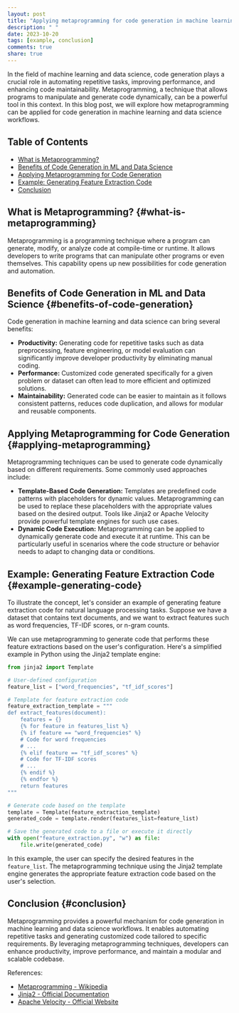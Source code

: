 ```yaml
---
layout: post
title: "Applying metaprogramming for code generation in machine learning and data science"
description: " "
date: 2023-10-20
tags: [example, conclusion]
comments: true
share: true
---
```


In the field of machine learning and data science, code generation plays a crucial role in automating repetitive tasks, improving performance, and enhancing code maintainability. Metaprogramming, a technique that allows programs to manipulate and generate code dynamically, can be a powerful tool in this context. In this blog post, we will explore how metaprogramming can be applied for code generation in machine learning and data science workflows.

## Table of Contents
- [What is Metaprogramming?](#what-is-metaprogramming)
- [Benefits of Code Generation in ML and Data Science](#benefits-of-code-generation)
- [Applying Metaprogramming for Code Generation](#applying-metaprogramming)
- [Example: Generating Feature Extraction Code](#example-generating-code)
- [Conclusion](#conclusion)

## What is Metaprogramming? {#what-is-metaprogramming}
Metaprogramming is a programming technique where a program can generate, modify, or analyze code at compile-time or runtime. It allows developers to write programs that can manipulate other programs or even themselves. This capability opens up new possibilities for code generation and automation.

## Benefits of Code Generation in ML and Data Science {#benefits-of-code-generation}
Code generation in machine learning and data science can bring several benefits:

- **Productivity:** Generating code for repetitive tasks such as data preprocessing, feature engineering, or model evaluation can significantly improve developer productivity by eliminating manual coding.
- **Performance:** Customized code generated specifically for a given problem or dataset can often lead to more efficient and optimized solutions.
- **Maintainability:** Generated code can be easier to maintain as it follows consistent patterns, reduces code duplication, and allows for modular and reusable components.

## Applying Metaprogramming for Code Generation {#applying-metaprogramming}
Metaprogramming techniques can be used to generate code dynamically based on different requirements. Some commonly used approaches include:

- **Template-Based Code Generation:** Templates are predefined code patterns with placeholders for dynamic values. Metaprogramming can be used to replace these placeholders with the appropriate values based on the desired output. Tools like Jinja2 or Apache Velocity provide powerful template engines for such use cases.
- **Dynamic Code Execution:** Metaprogramming can be applied to dynamically generate code and execute it at runtime. This can be particularly useful in scenarios where the code structure or behavior needs to adapt to changing data or conditions.

## Example: Generating Feature Extraction Code {#example-generating-code}

To illustrate the concept, let's consider an example of generating feature extraction code for natural language processing tasks. Suppose we have a dataset that contains text documents, and we want to extract features such as word frequencies, TF-IDF scores, or n-gram counts.

We can use metaprogramming to generate code that performs these feature extractions based on the user's configuration. Here's a simplified example in Python using the Jinja2 template engine:

```python
from jinja2 import Template

# User-defined configuration
feature_list = ["word_frequencies", "tf_idf_scores"]

# Template for feature extraction code
feature_extraction_template = """
def extract_features(document):
    features = {}
    {% for feature in features_list %}
    {% if feature == "word_frequencies" %}
    # Code for word frequencies
    # ...
    {% elif feature == "tf_idf_scores" %}
    # Code for TF-IDF scores
    # ...
    {% endif %}
    {% endfor %}
    return features
"""

# Generate code based on the template
template = Template(feature_extraction_template)
generated_code = template.render(features_list=feature_list)

# Save the generated code to a file or execute it directly
with open("feature_extraction.py", "w") as file:
    file.write(generated_code)
```

In this example, the user can specify the desired features in the `feature_list`. The metaprogramming technique using the Jinja2 template engine generates the appropriate feature extraction code based on the user's selection.

## Conclusion {#conclusion}
Metaprogramming provides a powerful mechanism for code generation in machine learning and data science workflows. It enables automating repetitive tasks and generating customized code tailored to specific requirements. By leveraging metaprogramming techniques, developers can enhance productivity, improve performance, and maintain a modular and scalable codebase.

References:
- [Metaprogramming - Wikipedia](https://en.wikipedia.org/wiki/Metaprogramming)
- [Jinja2 - Official Documentation](https://jinja.palletsprojects.com/)
- [Apache Velocity - Official Website](https://velocity.apache.org/)